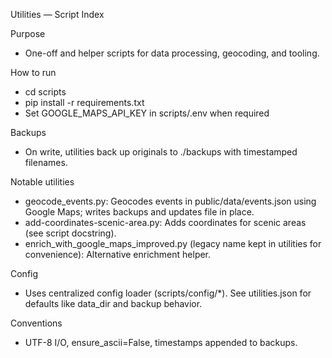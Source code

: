 Utilities — Script Index

Purpose
- One-off and helper scripts for data processing, geocoding, and tooling.

How to run
- cd scripts
- pip install -r requirements.txt
- Set GOOGLE_MAPS_API_KEY in scripts/.env when required

Backups
- On write, utilities back up originals to ./backups with timestamped filenames.

Notable utilities
- geocode_events.py: Geocodes events in public/data/events.json using Google Maps; writes backups and updates file in place.
- add-coordinates-scenic-area.py: Adds coordinates for scenic areas (see script docstring).
- enrich_with_google_maps_improved.py (legacy name kept in utilities for convenience): Alternative enrichment helper.

Config
- Uses centralized config loader (scripts/config/*). See utilities.json for defaults like data_dir and backup behavior.

Conventions
- UTF-8 I/O, ensure_ascii=False, timestamps appended to backups.


